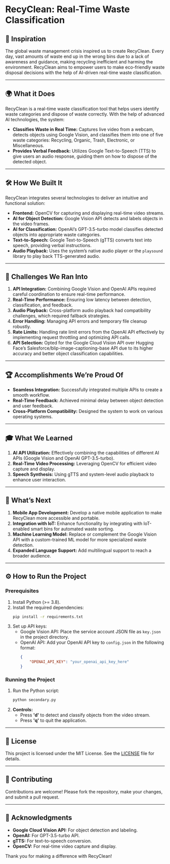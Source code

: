 
# RecyClean: Real-Time Waste Classification

## 🌱 **Inspiration**
The global waste management crisis inspired us to create RecyClean. Every day, vast amounts of waste end up in the wrong bins due to a lack of awareness and guidance, making recycling inefficient and harming the environment. RecyClean aims to empower users to make eco-friendly waste disposal decisions with the help of AI-driven real-time waste classification.

---

## 🌍 **What it Does**
RecyClean is a real-time waste classification tool that helps users identify waste categories and dispose of waste correctly. With the help of advanced AI technologies, the system:

- **Classifies Waste in Real Time:** Captures live video from a webcam, detects objects using Google Vision, and classifies them into one of five waste categories: Recycling, Organic, Trash, Electronic, or Miscellaneous.
- **Provides Verbal Feedback:** Utilizes Google Text-to-Speech (TTS) to give users an audio response, guiding them on how to dispose of the detected object.

---

## 🛠️ **How We Built It**
RecyClean integrates several technologies to deliver an intuitive and functional solution:

- **Frontend:** OpenCV for capturing and displaying real-time video streams.
- **AI for Object Detection:** Google Vision API detects and labels objects in the video frames.
- **AI for Classification:** OpenAI’s GPT-3.5-turbo model classifies detected objects into appropriate waste categories.
- **Text-to-Speech:** Google Text-to-Speech (gTTS) converts text into speech, providing verbal instructions.
- **Audio Playback:** Uses the system’s native audio player or the `playsound` library to play back TTS-generated audio.

---

## 🔧 **Challenges We Ran Into**

1. **API Integration:** Combining Google Vision and OpenAI APIs required careful coordination to ensure real-time performance.
2. **Real-Time Performance:** Ensuring low latency between detection, classification, and feedback.
3. **Audio Playback:** Cross-platform audio playback had compatibility challenges, which required fallback strategies.
4. **Error Handling:** Managing API errors and temporary file cleanup robustly.
5. **Rate Limits:** Handling rate limit errors from the OpenAI API effectively by implementing request throttling and optimizing API calls.
6. **API Selection:** Opted for the Google Cloud Vision API over Hugging Face’s Salesforce/blip-image-captioning-base API due to its higher accuracy and better object classification capabilities.

---

## 🏆 **Accomplishments We’re Proud Of**

- **Seamless Integration:** Successfully integrated multiple APIs to create a smooth workflow.
- **Real-Time Feedback:** Achieved minimal delay between object detection and user feedback.
- **Cross-Platform Compatibility:** Designed the system to work on various operating systems.

---

## 🎓 **What We Learned**

1. **AI API Utilization:** Effectively combining the capabilities of different AI APIs (Google Vision and OpenAI GPT-3.5-turbo).
2. **Real-Time Video Processing:** Leveraging OpenCV for efficient video capture and display.
3. **Speech Synthesis:** Using gTTS and system-level audio playback to enhance user interaction.

---

## 🚀 **What’s Next**

1. **Mobile App Development:** Develop a native mobile application to make RecyClean more accessible and portable.
2. **Integration with IoT:** Enhance functionality by integrating with IoT-enabled smart bins for automated waste sorting.
3. **Machine Learning Model:** Replace or complement the Google Vision API with a custom-trained ML model for more specialized waste detection.
4. **Expanded Language Support:** Add multilingual support to reach a broader audience.

---

## ⚙️ **How to Run the Project**

### Prerequisites
1. Install Python (>= 3.8).
2. Install the required dependencies:
   ```bash
   pip install -r requirements.txt
   ```
3. Set up API keys:
   - Google Vision API: Place the service account JSON file as `key.json` in the project directory.
   - OpenAI API: Add your OpenAI API key to `config.json` in the following format:
     ```json
     {
         "OPENAI_API_KEY": "your_openai_api_key_here"
     }
     ```

### Running the Project
1. Run the Python script:
   ```bash
   python secondary.py
   ```
2. **Controls:**
   - Press **'d'** to detect and classify objects from the video stream.
   - Press **'q'** to quit the application.

---

## 📜 **License**
This project is licensed under the MIT License. See the [LICENSE](LICENSE) file for details.

---

## 🤝 **Contributing**
Contributions are welcome! Please fork the repository, make your changes, and submit a pull request.

---

## 🙌 **Acknowledgments**

- **Google Cloud Vision API:** For object detection and labeling.
- **OpenAI:** For GPT-3.5-turbo API.
- **gTTS:** For text-to-speech conversion.
- **OpenCV:** For real-time video capture and display.

Thank you for making a difference with RecyClean!
